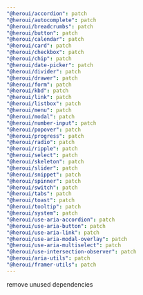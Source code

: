 ```yaml
---
"@heroui/accordion": patch
"@heroui/autocomplete": patch
"@heroui/breadcrumbs": patch
"@heroui/button": patch
"@heroui/calendar": patch
"@heroui/card": patch
"@heroui/checkbox": patch
"@heroui/chip": patch
"@heroui/date-picker": patch
"@heroui/divider": patch
"@heroui/drawer": patch
"@heroui/form": patch
"@heroui/kbd": patch
"@heroui/link": patch
"@heroui/listbox": patch
"@heroui/menu": patch
"@heroui/modal": patch
"@heroui/number-input": patch
"@heroui/popover": patch
"@heroui/progress": patch
"@heroui/radio": patch
"@heroui/ripple": patch
"@heroui/select": patch
"@heroui/skeleton": patch
"@heroui/slider": patch
"@heroui/snippet": patch
"@heroui/spinner": patch
"@heroui/switch": patch
"@heroui/tabs": patch
"@heroui/toast": patch
"@heroui/tooltip": patch
"@heroui/system": patch
"@heroui/use-aria-accordion": patch
"@heroui/use-aria-button": patch
"@heroui/use-aria-link": patch
"@heroui/use-aria-modal-overlay": patch
"@heroui/use-aria-multiselect": patch
"@heroui/use-intersection-observer": patch
"@heroui/aria-utils": patch
"@heroui/framer-utils": patch
---
```


remove unused dependencies

